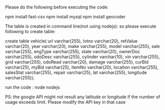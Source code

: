 Please do the following before executing the code:

npm install fast-csv
npm install mysql
npm install geocoder

The table is created in command line(not using nodejs):
so please execute following to create table:

create table vehicle( url varchar(255), lotno varchar(20), retValue varchar(20), year varchar(20), make varchar(255), model varchar(255), sale varchar(255), engType varchar(255), state varchar(20), ownerDoc varchar(255), odoDesc varchar(255), cylinder varchar(10), vin varchar(255), grid varchar(255), odoRead varchar(20), damage varchar(255), curBid varchar(25), myBid varchar(25), itemNo varchar(20), location varchar(255), salesStat varchar(255), repair varchar(25), lat varchar(255), longitude varchar(255));


run the code :
node nodejs

PS: the google API might not result any latitude or longitude if the number of usage exceeds limit.
Please modify the API key in that case
